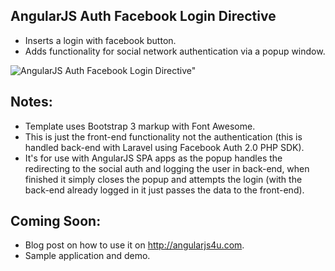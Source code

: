 ## AngularJS Auth Facebook Login Directive

 * Inserts a login with facebook button.
 * Adds functionality for social network authentication via a popup window.

![AngularJS Auth Facebook Login Directive"](https://raw.githubusercontent.com/sdeering/angularjs-auth-facebook-login-directive/master/facebook-login.png "AngularJS Auth Facebook Login Directive")

## Notes:
 * Template uses Bootstrap 3 markup with Font Awesome.
 * This is just the front-end functionality not the authentication (this is handled back-end with Laravel using Facebook Auth 2.0 PHP SDK).
 * It's for use with AngularJS SPA apps as the popup handles the redirecting to the social auth and logging the user in back-end, when finished it simply closes the popup and attempts the login (with the back-end already logged in it just passes the data to the front-end).


## Coming Soon:
 * Blog post on how to use it on http://angularjs4u.com.
 * Sample application and demo.

